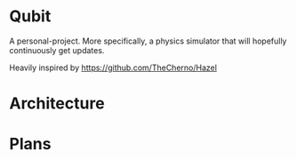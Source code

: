 # Qubit
A personal-project. More specifically, a physics simulator that will hopefully continuously get updates.

Heavily inspired by https://github.com/TheCherno/Hazel

# Architecture



# Plans
